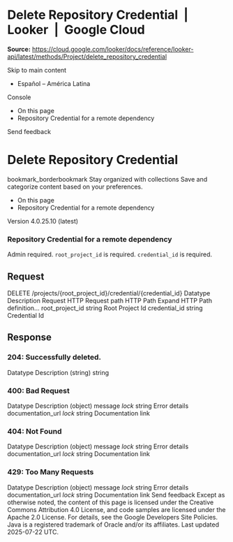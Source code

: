# Delete Repository Credential  |  Looker  |  Google Cloud

**Source:** https://cloud.google.com/looker/docs/reference/looker-api/latest/methods/Project/delete_repository_credential

Skip to main content 


  * Español – América Latina

Console 
  * On this page
  * Repository Credential for a remote dependency




Send feedback 
#  Delete Repository Credential
bookmark_borderbookmark Stay organized with collections  Save and categorize content based on your preferences.
  * On this page
  * Repository Credential for a remote dependency


Version 4.0.25.10 (latest) 
### Repository Credential for a remote dependency
Admin required.
`root_project_id` is required. `credential_id` is required.
## Request
DELETE /projects/{root_project_id}/credential/{credential_id} 
Datatype
Description
Request
HTTP Request 
path
HTTP Path 
Expand HTTP Path definition... 
root_project_id
string 
Root Project Id
credential_id
string 
Credential Id
## Response
### 204: Successfully deleted.
Datatype
Description
(string)
string 
### 400: Bad Request
Datatype
Description
(object)
message
_lock_
string 
Error details
documentation_url
_lock_
string 
Documentation link
### 404: Not Found
Datatype
Description
(object)
message
_lock_
string 
Error details
documentation_url
_lock_
string 
Documentation link
### 429: Too Many Requests
Datatype
Description
(object)
message
_lock_
string 
Error details
documentation_url
_lock_
string 
Documentation link
Send feedback 
Except as otherwise noted, the content of this page is licensed under the Creative Commons Attribution 4.0 License, and code samples are licensed under the Apache 2.0 License. For details, see the Google Developers Site Policies. Java is a registered trademark of Oracle and/or its affiliates.
Last updated 2025-07-22 UTC.


